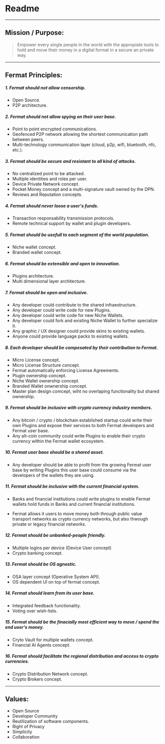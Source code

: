 Readme
========= 

------------------------------------------------
Mission / Purpose:
------------------------------------------------


> Empower every single people in the world with the appropiate tools to hold and move their money in a digital format in a secure an private way.


------------------------------------------------
Fermat Principles:
------------------------------------------------


##### 1. Fermat should not allow censorship.


* Open Source.
* P2P architecture. 


##### 2. Fermat should not allow spying on their user base.


* Point to point encrypted communications.
* Geofenced P2P network allowing the shortest communication path between peers.
* Multi-technology communication layer (cloud, p2p, wifi, bluetooth, nfc, etc.).


##### 3. Fermat should be secure and resistant to all kind of attacks.


* No centralized point to be attacked.
* Multiple identities and roles per user.
* Device Private Network concept.
* Pocket Money concept and a multi-signature vault owned by the DPN.
* Reviews and Reputation concepts. 


##### 4. Fermat should never loose a user's funds. 


* Transaction responsability transmission protocols.
* Remote technical support by wallet and plugin developers.


##### 5. Fermat should be usefull to each segment of the world population.


* Niche wallet concept.
* Branded wallet concept.


##### 6. Fermat should be extensible and open to innovation.


* Plugins architecture.
* Multi dimensional layer architecture.


##### 7. Fermat should be open and inclusive. 


* Any developer could contribute to the shared infraestructure.
* Any developer could write code for new Plugins.
* Any developer could write code for new Niche Wallets.
* Any developer could fork and existing Niche Wallet to further specialize it.
* Any graphic / UX designer could provide skins to existing wallets.
* Anyone could provide language packs to existing wallets.


##### 8. Each developer should be compesated by their contribution to Fermat.


* Micro License concept.
* Micro License Structure concept.
* Fermat automatically enforcing License Agreements.
* Plugin ownership concept.
* Niche Wallet ownership concept.
* Branded Wallet onwnership concept.
* Master plan design comcept, wiht no overlaping functionality but shared ownership.


##### 9. Fermat should be inclusive with crypto currency industry members. 


* Any bitcoin / crypto / blockchain established startup could write their own Plugins and expose their services to both Fermat developers and Fermat user base.
* Any alt-coin community could write Plugins to enable their crypto currency within the Fermat wallet ecosystem.


##### 10. Fermat user base should be a shared asset.


* Any developer should be able to profit from the growing Fermat user base by writing Plugins this user base could consume via the developers of the wallets they are using.


##### 11. Fermat should be inclusive with the current financial system.


* Banks and financial institutions could write plugins to enable Fermat wallets hold funds in Banks and current financial institutions.

* Fermat allows it users to move money both through public value transport networks as crypto currency networks, but also thwough private or legacy financial networks.


##### 12. Fermat should be unbanked-people friendly.


* Multiple logins per device (Device User concept)
* Crypto banking concept.


##### 13. Fermat should be OS agnostic. 


* OSA layer concept (Operative System API).
* OS dependent UI on top of fermat concept.


##### 14. Fermat should learn from its user base.


* Integrated feedback functionality.
* Voting over wish-lists.


##### 15. Fermat should be the finacially most efficient way to move / spend the end user's money. 


* Cryto Vault for multiple wallets concept.
* Financial AI Agents concept.


##### 16. Fermat should facilitate the regional distribution and access to crypto currencies.


* Crypto Distribution Network concept. 
* Crypto Brokers concept.





------------------------------------------------
Values:
------------------------------------------------

* Open Source
* Developer Community
* Reutilization of software components.
* Right of Privacy
* Simplicity
* Collaboration


